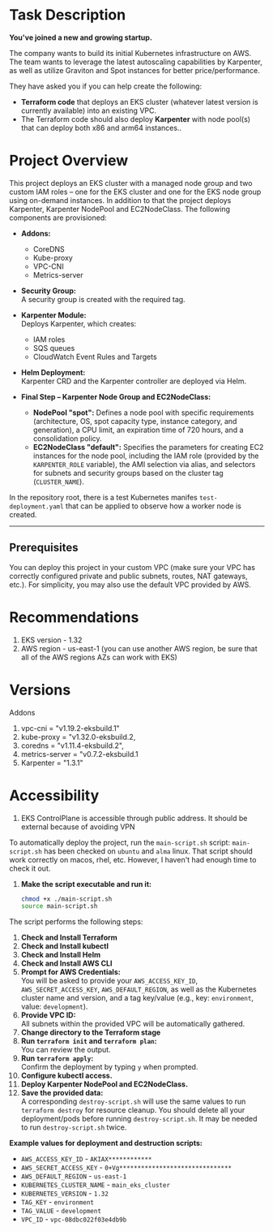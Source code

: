 # Task Description

**You've joined a new and growing startup.**

The company wants to build its initial Kubernetes infrastructure on AWS. The team wants to leverage the latest autoscaling capabilities by Karpenter, as well as utilize Graviton and Spot instances for better price/performance.

They have asked you if you can help create the following:

- **Terraform code** that deploys an EKS cluster (whatever latest version is currently available) into an existing VPC.
- The Terraform code should also deploy **Karpenter** with node pool(s) that can deploy both x86 and arm64 instances..

# Project Overview

This project deploys an EKS cluster with a managed node group and two custom IAM roles – one for the EKS cluster and one for the EKS node group using on-demand instances. In addition to that the project deploys Karpenter, Karpenter NodePool and EC2NodeClass. The following components are provisioned:

- **Addons:**  
  - CoreDNS  
  - Kube-proxy  
  - VPC-CNI  
  - Metrics-server

- **Security Group:**  
  A security group is created with the required tag.

- **Karpenter Module:**  
  Deploys Karpenter, which creates:
  - IAM roles  
  - SQS queues  
  - CloudWatch Event Rules and Targets

- **Helm Deployment:**  
  Karpenter CRD and the Karpenter controller are deployed via Helm.

- **Final Step – Karpenter Node Group and EC2NodeClass:**  
  - **NodePool "spot":** Defines a node pool with specific requirements (architecture, OS, spot capacity type, instance category, and generation), a CPU limit, an expiration time of 720 hours, and a consolidation policy.  
  - **EC2NodeClass "default":** Specifies the parameters for creating EC2 instances for the node pool, including the IAM role (provided by the `KARPENTER_ROLE` variable), the AMI selection via alias, and selectors for subnets and security groups based on the cluster tag (`CLUSTER_NAME`).

In the repository root, there is a test Kubernetes manifes `test-deployment.yaml` that can be applied to observe how a worker node is created.

---

## Prerequisites

You can deploy this project in your custom VPC (make sure your VPC has correctly configured private and public subnets, routes, NAT gateways, etc.). For simplicity, you may also use the default VPC provided by AWS.

# Recommendations
1. EKS version - 1.32
2. AWS region - us-east-1 (you can use another AWS region, be sure that all of the AWS regions AZs can work  with EKS)

# Versions
Addons
1. vpc-cni        = "v1.19.2-eksbuild.1"
2. kube-proxy     = "v1.32.0-eksbuild.2,
3. coredns        = "v1.11.4-eksbuild.2",
4. metrics-server = "v0.7.2-eksbuild.1
5. Karpenter      = "1.3.1"

# Accessibility
1. EKS ControlPlane is accessible through public address. It should be external because of avoiding VPN 

To automatically deploy the project, run the `main-script.sh` script:
`main-script.sh` has been checked on `ubuntu` and `alma` linux. That script should work correctly on macos, rhel, etc. However, I haven't had enough time to check it out.

1. **Make the script executable and run it:**
   ```bash
   chmod +x ./main-script.sh
   source main-script.sh
The script performs the following steps:

1. **Check and Install Terraform**
2. **Check and Install kubectl**
3. **Check and Install Helm**
4. **Check and Install AWS CLI**
5. **Prompt for AWS Credentials:**  
   You will be asked to provide your `AWS_ACCESS_KEY_ID`, `AWS_SECRET_ACCESS_KEY`, `AWS_DEFAULT_REGION`, as well as the Kubernetes cluster name and version, and a tag key/value (e.g., key: `environment`, value: `development`).
6. **Provide VPC ID:**  
   All subnets within the provided VPC will be automatically gathered.
7. **Change directory to the Terraform stage**
8. **Run `terraform init` and `terraform plan`:**  
   You can review the output.
9. **Run `terraform apply`:**  
   Confirm the deployment by typing `y` when prompted.
10. **Configure kubectl access.**
11. **Deploy Karpenter NodePool and EC2NodeClass.**
12. **Save the provided data:**  
    A corresponding `destroy-script.sh` will use the same values to run `terraform destroy` for resource cleanup.
    You should delete all your deployment/pods before running `destroy-script.sh`.
    It may be needed to run `destroy-script.sh` twice.

**Example values for deployment and destruction scripts:**

- `AWS_ACCESS_KEY_ID` - `AKIAX************`
- `AWS_SECRET_ACCESS_KEY` - `0+Vg*******************************`
- `AWS_DEFAULT_REGION` - `us-east-1`
- `KUBERNETES_CLUSTER_NAME` - `main_eks_cluster`
- `KUBERNETES_VERSION` - `1.32`
- `TAG_KEY` - `environment`
- `TAG_VALUE` - `development`
- `VPC_ID` - `vpc-08dbc022f03e4db9b`
